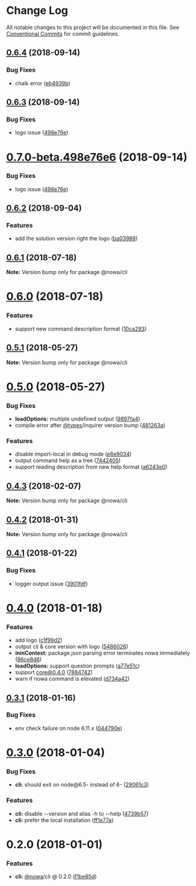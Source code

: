 # Change Log

All notable changes to this project will be documented in this file.
See [Conventional Commits](https://conventionalcommits.org) for commit guidelines.

<a name="0.6.4"></a>
## [0.6.4](https://github.com/nowa-webpack/nowa2/compare/@nowa/cli@0.6.3...@nowa/cli@0.6.4) (2018-09-14)


### Bug Fixes

* chalk error ([eb4939b](https://github.com/nowa-webpack/nowa2/commit/eb4939b))




<a name="0.6.3"></a>
## [0.6.3](https://github.com/nowa-webpack/nowa2/compare/@nowa/cli@0.6.2...@nowa/cli@0.6.3) (2018-09-14)


### Bug Fixes

* logo issue ([498e76e](https://github.com/nowa-webpack/nowa2/commit/498e76e))




<a name="0.7.0-beta.498e76e6"></a>
# [0.7.0-beta.498e76e6](https://github.com/nowa-webpack/nowa2/compare/@nowa/cli@0.6.2...@nowa/cli@0.7.0-beta.498e76e6) (2018-09-14)


### Bug Fixes

* logo issue ([498e76e](https://github.com/nowa-webpack/nowa2/commit/498e76e))




<a name="0.6.2"></a>
## [0.6.2](https://github.com/nowa-webpack/nowa2/compare/@nowa/cli@0.6.1...@nowa/cli@0.6.2) (2018-09-04)


### Features

* add the solution version right the logo ([ba03988](https://github.com/nowa-webpack/nowa2/commit/ba03988))




<a name="0.6.1"></a>
## [0.6.1](https://github.com/nowa-webpack/nowa2/compare/@nowa/cli@0.6.0...@nowa/cli@0.6.1) (2018-07-18)




**Note:** Version bump only for package @nowa/cli

<a name="0.6.0"></a>
# [0.6.0](https://github.com/nowa-webpack/nowa2/compare/@nowa/cli@0.5.1...@nowa/cli@0.6.0) (2018-07-18)


### Features

* support new command description format ([10ca293](https://github.com/nowa-webpack/nowa2/commit/10ca293))




<a name="0.5.1"></a>
## [0.5.1](https://github.com/nowa-webpack/nowa2/compare/@nowa/cli@0.5.0...@nowa/cli@0.5.1) (2018-05-27)




**Note:** Version bump only for package @nowa/cli

<a name="0.5.0"></a>
# [0.5.0](https://github.com/nowa-webpack/nowa2/compare/@nowa/cli@0.4.3...@nowa/cli@0.5.0) (2018-05-27)


### Bug Fixes

* **loadOptions:** multiple undefined output ([9897fa4](https://github.com/nowa-webpack/nowa2/commit/9897fa4))
* compile error after [@types](https://github.com/types)/inquirer version bump ([481263a](https://github.com/nowa-webpack/nowa2/commit/481263a))


### Features

* disable import-local in debug mode ([e6e9034](https://github.com/nowa-webpack/nowa2/commit/e6e9034))
* output command help as a tree ([7442405](https://github.com/nowa-webpack/nowa2/commit/7442405))
* support reading description from new help format ([a6243e0](https://github.com/nowa-webpack/nowa2/commit/a6243e0))




<a name="0.4.3"></a>
## [0.4.3](https://github.com/nowa-webpack/nowa2/compare/@nowa/cli@0.4.2...@nowa/cli@0.4.3) (2018-02-07)




**Note:** Version bump only for package @nowa/cli

<a name="0.4.2"></a>
## [0.4.2](https://github.com/nowa-webpack/nowa2/compare/@nowa/cli@0.4.1...@nowa/cli@0.4.2) (2018-01-31)




**Note:** Version bump only for package @nowa/cli

<a name="0.4.1"></a>
## [0.4.1](https://github.com/nowa-webpack/nowa2/compare/@nowa/cli@0.4.0...@nowa/cli@0.4.1) (2018-01-22)


### Bug Fixes

* logger output issue ([3901fdf](https://github.com/nowa-webpack/nowa2/commit/3901fdf))




<a name="0.4.0"></a>
# [0.4.0](https://github.com/nowa-webpack/nowa2/compare/@nowa/cli@0.3.1...@nowa/cli@0.4.0) (2018-01-18)


### Features

* add logo ([c1f99d2](https://github.com/nowa-webpack/nowa2/commit/c1f99d2))
* output cli & core version with logo ([5486026](https://github.com/nowa-webpack/nowa2/commit/5486026))
* **ininContext:** package.json parsing error terminates nowa immediately ([86ce8d6](https://github.com/nowa-webpack/nowa2/commit/86ce8d6))
* **loadOptions:** support question prompts ([a77e51c](https://github.com/nowa-webpack/nowa2/commit/a77e51c))
* support core@0.4.0 ([7884742](https://github.com/nowa-webpack/nowa2/commit/7884742))
* warn if nowa command is elevated ([d734a42](https://github.com/nowa-webpack/nowa2/commit/d734a42))




<a name="0.3.1"></a>
## [0.3.1](https://github.com/nowa-webpack/nowa2/compare/@nowa/cli@0.3.0...@nowa/cli@0.3.1) (2018-01-16)


### Bug Fixes

* env check failure on node 6.11.x ([044790e](https://github.com/nowa-webpack/nowa2/commit/044790e))




<a name="0.3.0"></a>
# [0.3.0](https://github.com/nowa-webpack/nowa2/compare/@nowa/cli@0.2.0...@nowa/cli@0.3.0) (2018-01-04)


### Bug Fixes

* **cli:** should exit on node@6.5- instead of 6- ([29061c3](https://github.com/nowa-webpack/nowa2/commit/29061c3))


### Features

* **cli:** disable --version and alias -h to --help ([4739b57](https://github.com/nowa-webpack/nowa2/commit/4739b57))
* **cli:** prefer the local installation ([ff1e77a](https://github.com/nowa-webpack/nowa2/commit/ff1e77a))




<a name="0.2.0"></a>
# 0.2.0 (2018-01-01)


### Features

* **cli:** [@nowa](https://github.com/nowa)/cli @ 0.2.0 ([f1be85d](https://github.com/nowa-webpack/nowa2/commit/f1be85d))
